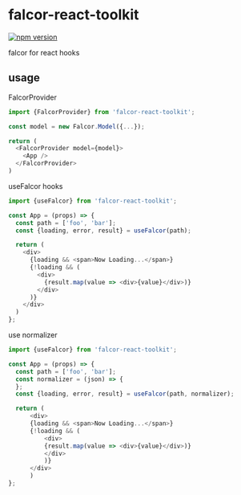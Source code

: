 # falcor-react-toolkit

[![npm version](https://badge.fury.io/js/falcor-react-toolkit.svg)](https://badge.fury.io/js/falcor-react-toolkit)

falcor for react hooks

## usage

FalcorProvider

```javascript
import {FalcorProvider} from 'falcor-react-toolkit';

const model = new Falcor.Model({...});

return (
  <FalcorProvider model={model}>
    <App />
  </FalcorProvider>
)
```

useFalcor hooks

```javascript
import {useFalcor} from 'falcor-react-toolkit';

const App = (props) => {
  const path = ['foo', 'bar'];
  const {loading, error, result} = useFalcor(path);

  return (
    <div>
      {loading && <span>Now Loading...</span>}
      {!loading && (
        <div>
          {result.map(value => <div>{value}</div>)}
        </div>
      )}
    </div>
  )
};
```

use normalizer

```javascript
import {useFalcor} from 'falcor-react-toolkit';

const App = (props) => {
  const path = ['foo', 'bar'];
  const normalizer = (json) => {
  };
  const {loading, error, result} = useFalcor(path, normalizer);

  return (
      <div>
      {loading && <span>Now Loading...</span>}
      {!loading && (
          <div>
          {result.map(value => <div>{value}</div>)}
          </div>
          )}
      </div>
      )
};
```
